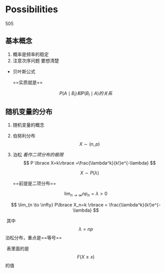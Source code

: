 # Possibilities

505

## 基本概念

1. 概率是频率的稳定
2. 注意次序问题 要想清楚

- 贝叶斯公式

  ==实质就是==

$$
P(A\mid B_i)和P(B_i\mid A)的关系
$$



## 随机变量的分布



1. 随机变量的概念

2. 伯努利分布
   $$
   X\sim(n,p)
   $$

3. 泊松   *看作二项分布的极限*
   $$
   P \lbrace X=k\rbrace =\frac{\lambda^k}{k!}e^{-\lambda}
   $$

   $$
   X \sim P(\lambda)
   $$

    ==前提是二项分布==

$$
\lim_{n \to \infty} np_n = \lambda > 0 
$$

$$
\lim_{n \to \infty} P\lbrace X_n=k \rbrace = \frac{\lambda^k}{k!}e^{-\lambda}
$$

​		其中
$$
\lambda = np
$$
​		泊松分布，重点是==等号==

​		表里面的是$$ F(X \geq x)  $$的值